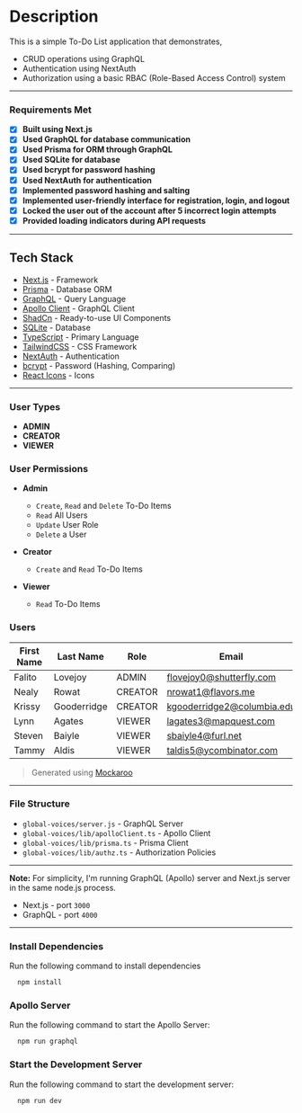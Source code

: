 # Description

This is a simple To-Do List application that demonstrates,
- CRUD operations using GraphQL
- Authentication using NextAuth
- Authorization using a basic RBAC (Role-Based Access Control) system

---

### Requirements Met

- [x] **Built using Next.js**
- [x] **Used GraphQL for database communication**
- [x] **Used Prisma for ORM through GraphQL**
- [x] **Used SQLite for database**
- [x] **Used bcrypt for password hashing**
- [x] **Used NextAuth for authentication**
- [x] **Implemented password hashing and salting**
- [x] **Implemented user-friendly interface for registration, login, and logout**
- [x] **Locked the user out of the account after 5 incorrect login attempts**
- [x] **Provided loading indicators during API requests**

---

## Tech Stack

- [Next.js](https://nextjs.org) - Framework
- [Prisma](https://prisma.io) - Database ORM
- [GraphQL](https://graphql.org) - Query Language
- [Apollo Client](https://www.apollographql.com/docs/react) - GraphQL Client
- [ShadCn](https://shadcn.com) - Ready-to-use UI Components
- [SQLite](https://sqlite.org) - Database
- [TypeScript](https://www.typescriptlang.org) - Primary Language
- [TailwindCSS](https://tailwindcss.com) - CSS Framework
- [NextAuth](https://next-auth.js.org) - Authentication
- [bcrypt](https://www.npmjs.com/package/bcrypt) - Password (Hashing, Comparing)
- [React Icons](https://react-icons.github.io/react-icons) - Icons

---

### User Types

- **ADMIN**
- **CREATOR**
- **VIEWER**

### User Permissions

- **Admin**
  - `Create`, `Read` and `Delete` To-Do Items
  - `Read` All Users
  - `Update` User Role
  - `Delete` a User

- **Creator**
  - `Create` and `Read` To-Do Items

- **Viewer**
  - `Read` To-Do Items

### Users

| First Name | Last Name   | Role    | Email                      | Password    |
|------------|-------------|---------|----------------------------|-------------|
| Falito     | Lovejoy     | ADMIN   | flovejoy0@shutterfly.com   | ceWP53"@_Os |
| Nealy      | Rowat       | CREATOR | nrowat1@flavors.me         | paAB56"     |
| Krissy     | Gooderridge | CREATOR | kgooderridge2@columbia.edu | oaYY07$     |
| Lynn       | Agates      | VIEWER  | lagates3@mapquest.com      | swFU40,     |
| Steven     | Baiyle      | VIEWER  | sbaiyle4@furl.net          | yzVR59~S    |
| Tammy      | Aldis       | VIEWER  | taldis5@ycombinator.com    | rqPZ93>     |

> Generated using [Mockaroo](https://mockaroo.com)

---

### File Structure

+ `global-voices/server.js` - GraphQL Server
+ `global-voices/lib/apolloClient.ts` - Apollo Client
+ `global-voices/lib/prisma.ts` - Prisma Client
+ `global-voices/lib/authz.ts` - Authorization Policies



---

**Note:** For simplicity, I'm running GraphQL (Apollo) server and Next.js server in the same node.js process.

- Next.js - port `3000`
- GraphQL - port `4000`


---

### Install Dependencies

Run the following command to install dependencies

```bash
  npm install
```


### Apollo Server

Run the following command to start the Apollo Server:

```bash
  npm run graphql
```


### Start the Development Server

Run the following command to start the development server:

```bash
  npm run dev
```

